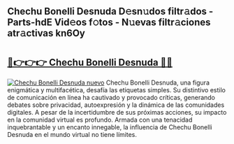 ## Chechu Bonelli Desnuda D𝚎sn𝚞dos filtr𝚊dos - Parts-hdE Vid𝚎os f𝚘tos - N𝚞evas filtr𝚊ciones atr𝚊ctivas kn6Oy

# <h2><a href="http://mb3vzxb.tromn.icu/?c=Chechu+Bonelli+Desnuda">🔗👉👉👉 Chechu Bonelli Desnuda 🔗🔗</a></h2>

[![Chechu Bonelli Desnuda nuevo](https://i.imgur.com/pEAQMta.gif)](http://mb3vzxb.tromn.icu/?c=Chechu+Bonelli+Desnuda)
Chechu Bonelli Desnuda, una figura enigmática y multifacética, desafía las etiquetas simples. Su distintivo estilo de comunicación en línea ha cautivado y provocado críticas, generando debates sobre privacidad, autoexpresión y la dinámica de las comunidades digitales. A pesar de la incertidumbre de sus próximas acciones, su impacto en la comunidad virtual es profundo. Armada con una tenacidad inquebrantable y un encanto innegable, la influencia de Chechu Bonelli Desnuda en el mundo virtual no tiene límites.
